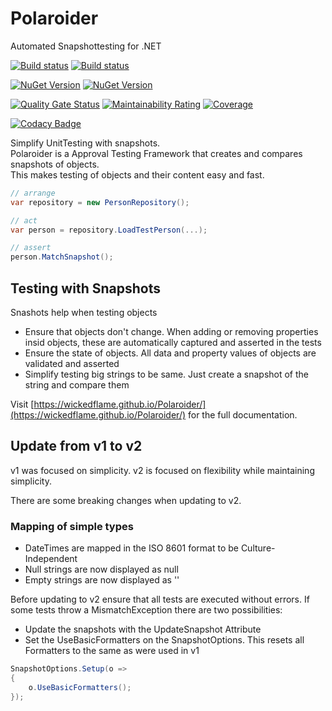 # Polaroider
Automated Snapshottesting for .NET

[![Build status](https://img.shields.io/appveyor/build/chriswalpen/polaroider/master?label=Master&logo=appveyor&style=for-the-badge)](https://ci.appveyor.com/project/chriswalpen/polaroider/branch/master)
[![Build status](https://img.shields.io/appveyor/build/chriswalpen/polaroider/dev?label=Dev&logo=appveyor&style=for-the-badge)](https://ci.appveyor.com/project/chriswalpen/polaroider/branch/dev)
  
[![NuGet Version](https://img.shields.io/nuget/v/polaroider.svg?style=for-the-badge&label=Latest)](https://www.nuget.org/packages/polaroider/)
[![NuGet Version](https://img.shields.io/nuget/vpre/polaroider.svg?style=for-the-badge&label=RC)](https://www.nuget.org/packages/polaroider/)
  
[![Quality Gate Status](https://sonarcloud.io/api/project_badges/measure?project=WickedFlame_Polaroider&metric=alert_status)](https://sonarcloud.io/summary/new_code?id=WickedFlame_Polaroider)
[![Maintainability Rating](https://sonarcloud.io/api/project_badges/measure?project=WickedFlame_Polaroider&metric=sqale_rating)](https://sonarcloud.io/summary/new_code?id=WickedFlame_Polaroider)
[![Coverage](https://sonarcloud.io/api/project_badges/measure?project=WickedFlame_Polaroider&metric=coverage)](https://sonarcloud.io/summary/new_code?id=WickedFlame_Polaroider)
  
[![Codacy Badge](https://app.codacy.com/project/badge/Grade/34983ecbd3dc41bea645f6e255505016)](https://www.codacy.com/gh/WickedFlame/Polaroider/dashboard?utm_source=github.com&amp;utm_medium=referral&amp;utm_content=WickedFlame/Polaroider&amp;utm_campaign=Badge_Grade)
  
  
Simplify UnitTesting with snapshots.  
Polaroider is a Approval Testing Framework that creates and compares snapshots of objects.  
This makes testing of objects and their content easy and fast.
  
```csharp
// arrange
var repository = new PersonRepository();

// act
var person = repository.LoadTestPerson(...);

// assert
person.MatchSnapshot();
```
  
## Testing with Snapshots
Snashots help when testing objects
- Ensure that objects don't change. When adding or removing properties insid objects, these are automatically captured and asserted in the tests
- Ensure the state of objects. All data and property values of objects are validated and asserted
- Simplify testing big strings to be same. Just create a snapshot of the string and compare them
  
Visit [https://wickedflame.github.io/Polaroider/](https://wickedflame.github.io/Polaroider/) for the full documentation.
  
## Update from v1 to v2
v1 was focused on simplicity. 
v2 is focused on flexibility while maintaining simplicity.
  
There are some breaking changes when updating to v2.
### Mapping of simple types
- DateTimes are mapped in the ISO 8601 format to be Culture-Independent
- Null strings are now displayed as null
- Empty strings are now displayed as ''
  
Before updating to v2 ensure that all tests are executed without errors.
If some tests throw a MismatchException there are two possibilities:
- Update the snapshots with the UpdateSnapshot Attribute
- Set the UseBasicFormatters on the SnapshotOptions. This resets all Formatters to the same as were used in v1
```csharp
SnapshotOptions.Setup(o =>
{
    o.UseBasicFormatters();
});
```

